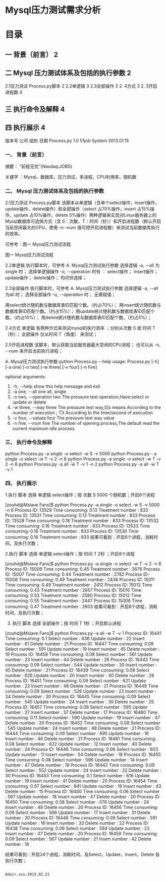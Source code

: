 
# Mysql压力测试需求分析





# 目录
## 一 背景（前言） 	2
## 二 Mysql 压力测试体系及包括的执行参数 	2
2.1压力测试 Process.py脚本 	2
2.2单逻辑	3
2.3全部操作	3
2. 4方式	3
2. 5开启进程数	4
## 三 执行命令及解释 	4
## 四 执行展示 	4







  
版本号	公司	组别	日期
Process.py 1.0	51job	System	2013.01.15
			
			













### 一、	背景（前言）
摘要： “前程无忧”(Nasdaq:JOBS) 

关键字 ：Mysql，数据库，压力测试，多进程，CPU利用率，随机数





### 二、	Mysql 压力测试体系及包括的执行参数

2.1压力测试 Process.py脚本
该脚本从单逻辑（含单个select操作，insert操作，update操作，delete操作）和全部操作（select 占70%操作，insert 占15%操作，update 占10%操作，delete 5%操作）两种逻辑来实现对Linux服务器上的Mysql数据库可选择方式（含 S：次数，T：时间（秒））和开启进程数（默认开启当前空闲最大的CPU，使用 –n –num 值可控开启进程数）来测试当前数据库执行的效率。 

可参考：图一 Mysql压力测试流程

 
图一 Mysql压力测试流程

2.2单逻辑
执行脚本时，可参考 A. Mysql压力测试执行参数
选择逻辑       -a, --all  为single 时；
选择单逻辑操作 -o, --operation 时有 ：
select操作；
insert操作；
update操作；
delete操作；
均可供选择；


2.3全部操作
执行脚本时，可参考 A. Mysql压力测试执行参数
选择逻辑       -a, --all  为all 时；
选择全部操作 -o, --operation 时 ，无需赋值；

用select统计随机数与数据库表ID匹配个数。（约占70%）；
用insert统计随机数与数据库表ID匹配个数。（约占15%）；
用update统计随机数与数据库表ID匹配个数。（约占10%）；
用delete统计随机数与数据库表ID匹配个数。（约占5%）；

2.4方式
单逻辑 有两种方式来测试mysql的执行效率 ；分别从次数 S 或 时间 T（秒）；
全部操作  仅从时间 T（角度） 来测试；



2.5开启进程数
该脚本，默认获取当前服务器最大空闲的CPU进程；
也可以从 -n, --num 来开启当前执行进程；

A. Mysql压力测试执行参数
python Process.py --help
usage: Process.py [-h] [-a one] [-o two] [-w three] [-v four] [-n five]

optional arguments:
1.	  -h, --help            show this help message and exit
2.	  -a one, --all one     all, single
3.	  -o two, --operation two
                        The pressure test operation,Have:select or update or
                        delete
4.	  -w three, --way three
                        The pressure test way,S|s means According to the
                        number of execution ; T|t According to the time/second
                        of execution
5.	  -v four, --values four
                        The pressure test way value
6.	  -n five, --num five   The number of opening process,The default read the
                        current maximum idle process






### 三、	执行命令及解释
python Process.py  -a single -o select -w S -v 5000
python Process.py  - a single -o select -w T -v 2 -n 6
python Process.py  -a single -o select -w T -v 2 -n 8
python Process.py  -a all  -w T -v 1 -n 2
python Process.py  -a all  -w T -v 1





### 四、	执行展示
1.执行 脚本 选择 单逻辑 select操作；按 次数 S  5000 个随机数；开启6个进程

 [zouhd@Mslave Fans]$ python Process.py -a single -o select -w S -v 5000 -n 6
Process ID: 13529  Time consuming: 0.13  Treatment number : 833 
Process ID: 13531  Time consuming: 0.13  Treatment number : 833 
Process ID: 13528  Time consuming: 0.18  Treatment number : 833 
Process ID: 13532  Time consuming: 0.16  Treatment number : 833 
Process ID: 13533  Time consuming: 0.16  Treatment number : 833 
Process ID: 13530  Time consuming: 0.16  Treatment number : 833 
结果可看到：开启6个进程，消耗时间，及执行次数；


2.执行 脚本 选择 单逻辑 select操作；按 时间 T  2秒 ；开启8个进程

[zouhd@Mslave Fans]$ python Process.py -a single -o select -w T -v 2 -n 8
Process ID: 15009  Time consuming: 0.45  Treatment number : 2676 
Process ID: 15007  Time consuming: 0.44  Treatment number : 2782 
Process ID: 15008  Time consuming: 0.49  Treatment number : 2436 
Process ID: 15011  Time consuming: 0.49  Treatment number : 2412 
Process ID: 15013  Time consuming: 0.43  Treatment number : 2657 
Process ID: 15010  Time consuming: 0.53  Treatment number : 2580 
Process ID: 15012  Time consuming: 0.55  Treatment number : 2447 
Process ID: 15006  Time consuming: 0.47  Treatment number : 2603 
结果可看到：开启8个进程，消耗时间，及执行次数；


3. 执行 脚本 选择 全部操作；按 时间 T  1秒 ；开启默认进程

[zouhd@Mslave Fans]$ python Process.py -a all  -w T -v 1 
Process ID: 16441  Time consuming: 0.1  Select number : 636  Update number : 22  Insert number : 61  Delete number : 21 
Process ID: 16447  Time consuming: 0.09  Select number : 591  Update number : 19  Insert number : 45  Delete number : 19 
Process ID: 16458  Time consuming: 0.08  Select number : 561  Update number : 23  Insert number : 44  Delete number : 26 
Process ID: 16443  Time consuming: 0.09  Select number : 544  Update number : 30  Insert number : 45  Delete number : 21 
Process ID: 16439  Time consuming: 0.08  Select number : 626  Update number : 20  Insert number : 40  Delete number : 26 
Process ID: 16451  Time consuming: 0.09  Select number : 621  Update number : 22  Insert number : 48  Delete number : 21 
Process ID: 16449  Time consuming: 0.09  Select number : 526  Update number : 22  Insert number : 34  Delete number : 30 
Process ID: 16445  Time consuming: 0.09  Select number : 545  Update number : 24  Insert number : 30  Delete number : 25 
Process ID: 16457  Time consuming: 0.08  Select number : 595  Update number : 27  Insert number : 37  Delete number : 17 
Process ID: 16460  Time consuming: 0.11  Select number : 590  Update number : 19  Insert number : 47  Delete number : 20 
Process ID: 16452  Time consuming: 0.08  Select number : 545  Update number : 24  Insert number : 48  Delete number : 21 
Process ID: 16444  Time consuming: 0.09  Select number : 695  Update number : 16  Insert number : 46  Delete number : 21 
Process ID: 16461  Time consuming: 0.08  Select number : 622  Update number : 12  Insert number : 40  Delete number : 24 
Process ID: 16446  Time consuming: 0.08  Select number : 603  Update number : 11  Insert number : 54  Delete number : 18 
Process ID: 16455  Time consuming: 0.08  Select number : 596  Update number : 14  Insert number : 47  Delete number : 19 
Process ID: 16442  Time consuming: 0.09  Select number : 552  Update number : 24  Insert number : 32  Delete number : 30 
Process ID: 16453  Time consuming: 0.1  Select number : 616  Update number : 19  Insert number : 41  Delete number : 20 
Process ID: 16454  Time consuming: 0.07  Select number : 641  Update number : 19  Insert number : 43  Delete number : 15 
Process ID: 16440  Time consuming: 0.06  Select number : 567  Update number : 18  Insert number : 47  Delete number : 20 
Process ID: 16450  Time consuming: 0.08  Select number : 576  Update number : 24  Insert number : 48  Delete number : 20 
Process ID: 16456  Time consuming: 0.09  Select number : 566  Update number : 17  Insert number : 31  Delete number : 20 
Process ID: 16448  Time consuming: 0.09  Select number : 591  Update number : 16  Insert number : 33  Delete number : 22 
Process ID: 16438  Time consuming: 0.09  Select number : 594  Update number : 23  Insert number : 37  Delete number : 20 
Process ID: 16459  Time consuming: 0.09  Select number : 567  Update number : 21  Insert number : 42  Delete number : 16

结果可看到：开启24个进程，消耗时间，及Select，Update，Insert，Delete 各执行次数；




                                                                                        Adair.zou.2013.02.21
